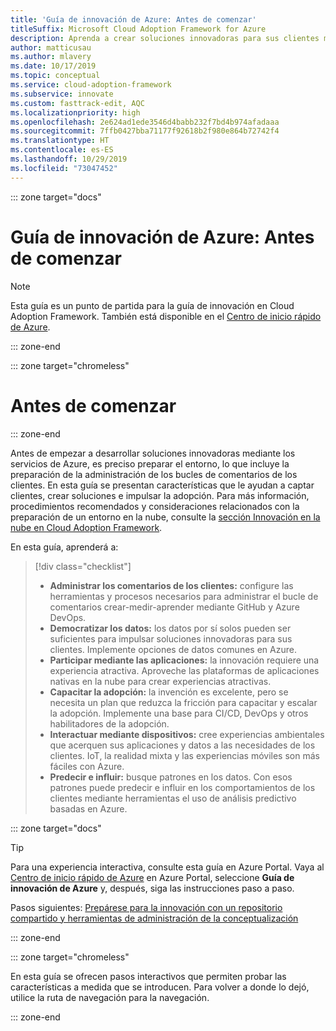 ```yaml
---
title: 'Guía de innovación de Azure: Antes de comenzar'
titleSuffix: Microsoft Cloud Adoption Framework for Azure
description: Aprenda a crear soluciones innovadoras para sus clientes mediante Azure.
author: matticusau
ms.author: mlavery
ms.date: 10/17/2019
ms.topic: conceptual
ms.service: cloud-adoption-framework
ms.subservice: innovate
ms.custom: fasttrack-edit, AQC
ms.localizationpriority: high
ms.openlocfilehash: 2e624ad1ede3546d4babb232f7bd4b974afadaaa
ms.sourcegitcommit: 7ffb0427bba71177f92618b2f980e864b72742f4
ms.translationtype: HT
ms.contentlocale: es-ES
ms.lasthandoff: 10/29/2019
ms.locfileid: "73047452"
---
```

::: zone target="docs"

# <a name="azure-innovation-guide-before-you-start"></a>Guía de innovación de Azure: Antes de comenzar

> [!NOTE]
> Esta guía es un punto de partida para la guía de innovación en Cloud Adoption Framework. También está disponible en el [Centro de inicio rápido de Azure](https://portal.azure.com/?feature.quickstart=true#blade/Microsoft_Azure_Resources/QuickstartCenterBlade).

::: zone-end

::: zone target="chromeless"

# <a name="before-you-start"></a>Antes de comenzar

::: zone-end

Antes de empezar a desarrollar soluciones innovadoras mediante los servicios de Azure, es preciso preparar el entorno, lo que incluye la preparación de la administración de los bucles de comentarios de los clientes. En esta guía se presentan características que le ayudan a captar clientes, crear soluciones e impulsar la adopción. Para más información, procedimientos recomendados y consideraciones relacionados con la preparación de un entorno en la nube, consulte la [sección Innovación en la nube en Cloud Adoption Framework](../index.md).

En esta guía, aprenderá a:

> [!div class="checklist"]
>
> - **Administrar los comentarios de los clientes:** configure las herramientas y procesos necesarios para administrar el bucle de comentarios crear-medir-aprender mediante GitHub y Azure DevOps.
> - **Democratizar los datos:** los datos por sí solos pueden ser suficientes para impulsar soluciones innovadoras para sus clientes. Implemente opciones de datos comunes en Azure.
> - **Participar mediante las aplicaciones:** la innovación requiere una experiencia atractiva. Aproveche las plataformas de aplicaciones nativas en la nube para crear experiencias atractivas.
> - **Capacitar la adopción:** la invención es excelente, pero se necesita un plan que reduzca la fricción para capacitar y escalar la adopción. Implemente una base para CI/CD, DevOps y otros habilitadores de la adopción.
> - **Interactuar mediante dispositivos:** cree experiencias ambientales que acerquen sus aplicaciones y datos a las necesidades de los clientes. IoT, la realidad mixta y las experiencias móviles son más fáciles con Azure.
> - **Predecir e influir:** busque patrones en los datos. Con esos patrones puede predecir e influir en los comportamientos de los clientes mediante herramientas el uso de análisis predictivo basadas en Azure.

::: zone target="docs"

> [!TIP]
> Para una experiencia interactiva, consulte esta guía en Azure Portal. Vaya al [Centro de inicio rápido de Azure](https://portal.azure.com/?feature.quickstart=true#blade/Microsoft_Azure_Resources/QuickstartCenterBlade) en Azure Portal, seleccione **Guía de innovación de Azure** y, después, siga las instrucciones paso a paso.

Pasos siguientes: [Prepárese para la innovación con un repositorio compartido y herramientas de administración de la conceptualización](./adoption.md)

::: zone-end

::: zone target="chromeless"

En esta guía se ofrecen pasos interactivos que permiten probar las características a medida que se introducen. Para volver a donde lo dejó, utilice la ruta de navegación para la navegación.

::: zone-end
